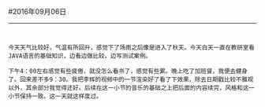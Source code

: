 #2016年09月06日
- - - - -
#
    今天天气比较好，气温有所回升，感觉下了场雨之后像是进入了秋天。今天白天一直在教研室看JAVA语言的基础知识，边看边做比较，边写测试案例。

    下午4：00左右感觉有些疲倦，就没怎么看书了，感觉有些累。晚上吃了加班餐，我便去健身了。回来差不多9：30。我把李辉的视频中的一节渲染好了看了下效果，除去日期戳比较不雅观以外，其余部分我觉得还好。后续在这一小节的音乐的基础之上把后面的内容续完，风格和这一小节保持一致。这一天就这样度过。